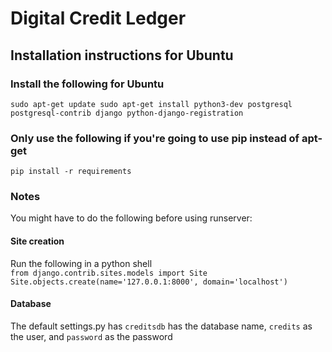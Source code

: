 # Digital Credit Ledger
## Installation instructions for Ubuntu

### Install the following for Ubuntu
`
sudo apt-get update
sudo apt-get install python3-dev postgresql postgresql-contrib django python-django-registration
`

### Only use the following if you're going to use pip instead of apt-get

`pip install -r requirements`

### Notes
You might have to do the following before using runserver:

#### Site creation
Run the following in a python shell   
`from django.contrib.sites.models import Site   
 Site.objects.create(name='127.0.0.1:8000', domain='localhost')`

#### Database
The default settings.py has `creditsdb` has the database name, `credits` as the user, and `password` as the password


